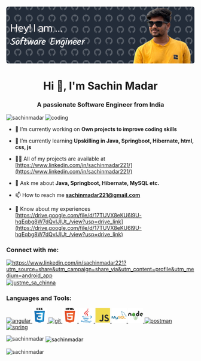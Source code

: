 ![logo](https://github.com/sachinmadar/sachinmadar/blob/main/github-header-image.png)
<h1 align="center">Hi 👋, I'm Sachin Madar</h1>
<h3 align="center">A passionate Software Engineer from India</h3>

<img align="right" alt="coding" width="400" src="https://camo.githubusercontent.com/4d9f5ecceb711eec6e2018f38a5677dc657c9738d4a65ba3b928c41c0a45b439/68747470733a2f2f6d69726f2e6d656469756d2e636f6d2f6d61782f313336302f302a37513379765349765f7430696f4a2d5a2e676966">

<p align="left"> <img src="https://komarev.com/ghpvc/?username=sachinmadar&label=Profile%20views&color=0e75b6&style=flat" alt="sachinmadar" /> </p>

- 🔭 I’m currently working on **Own projects to improve coding skills**

- 🌱 I’m currently learning **Upskilling in Java, Springboot, Hibernate, html, css, js**

- 👨‍💻 All of my projects are available at [https://www.linkedin.com/in/sachinmadar221/](https://www.linkedin.com/in/sachinmadar221/)

- 💬 Ask me about **Java, Springboot, Hibernate, MySQL etc.**

- 📫 How to reach me **sachinmadar221@gmail.com**

- 📄 Know about my experiences [https://drive.google.com/file/d/17TUVX8eKU6l9U-hqEqbg8W7dQvIJlUt_/view?usp=drive_link](https://drive.google.com/file/d/17TUVX8eKU6l9U-hqEqbg8W7dQvIJlUt_/view?usp=drive_link)

<h3 align="left">Connect with me:</h3>
<p align="left">
<a href="https://www.linkedin.com/in/sachinmadar221/" target="blank"><img align="center" src="https://raw.githubusercontent.com/rahuldkjain/github-profile-readme-generator/master/src/images/icons/Social/linked-in-alt.svg" alt="https://www.linkedin.com/in/sachinmadar221?utm_source=share&utm_campaign=share_via&utm_content=profile&utm_medium=android_app" height="30" width="40" /></a>
<a href="https://instagram.com/justme_sa_chinna" target="blank"><img align="center" src="https://raw.githubusercontent.com/rahuldkjain/github-profile-readme-generator/master/src/images/icons/Social/instagram.svg" alt="justme_sa_chinna" height="30" width="40" /></a>
</p>

<h3 align="left">Languages and Tools:</h3>
<p align="left"> <a href="https://angular.io" target="_blank" rel="noreferrer"> <img src="https://angular.io/assets/images/logos/angular/angular.svg" alt="angular" width="40" height="40"/> </a> <a href="https://www.w3schools.com/css/" target="_blank" rel="noreferrer"> <img src="https://raw.githubusercontent.com/devicons/devicon/master/icons/css3/css3-original-wordmark.svg" alt="css3" width="40" height="40"/> </a> <a href="https://git-scm.com/" target="_blank" rel="noreferrer"> <img src="https://www.vectorlogo.zone/logos/git-scm/git-scm-icon.svg" alt="git" width="40" height="40"/> </a> <a href="https://www.w3.org/html/" target="_blank" rel="noreferrer"> <img src="https://raw.githubusercontent.com/devicons/devicon/master/icons/html5/html5-original-wordmark.svg" alt="html5" width="40" height="40"/> </a> <a href="https://www.java.com" target="_blank" rel="noreferrer"> <img src="https://raw.githubusercontent.com/devicons/devicon/master/icons/java/java-original.svg" alt="java" width="40" height="40"/> </a> <a href="https://developer.mozilla.org/en-US/docs/Web/JavaScript" target="_blank" rel="noreferrer"> <img src="https://raw.githubusercontent.com/devicons/devicon/master/icons/javascript/javascript-original.svg" alt="javascript" width="40" height="40"/> </a> <a href="https://www.mysql.com/" target="_blank" rel="noreferrer"> <img src="https://raw.githubusercontent.com/devicons/devicon/master/icons/mysql/mysql-original-wordmark.svg" alt="mysql" width="40" height="40"/> </a> <a href="https://nodejs.org" target="_blank" rel="noreferrer"> <img src="https://raw.githubusercontent.com/devicons/devicon/master/icons/nodejs/nodejs-original-wordmark.svg" alt="nodejs" width="40" height="40"/> </a> <a href="https://postman.com" target="_blank" rel="noreferrer"> <img src="https://www.vectorlogo.zone/logos/getpostman/getpostman-icon.svg" alt="postman" width="40" height="40"/> </a> <a href="https://spring.io/" target="_blank" rel="noreferrer"> <img src="https://www.vectorlogo.zone/logos/springio/springio-icon.svg" alt="spring" width="40" height="40"/> </a> </p>

<p><img align="left" src="https://github-readme-stats.vercel.app/api/top-langs?username=sachinmadar&show_icons=true&locale=en&layout=compact" alt="sachinmadar" /></p>

<p>&nbsp;<img align="center" src="https://github-readme-stats.vercel.app/api?username=sachinmadar&show_icons=true&locale=en" alt="sachinmadar" /></p>

<p><img align="center" src="https://github-readme-streak-stats.herokuapp.com/?user=sachinmadar&" alt="sachinmadar" /></p>

